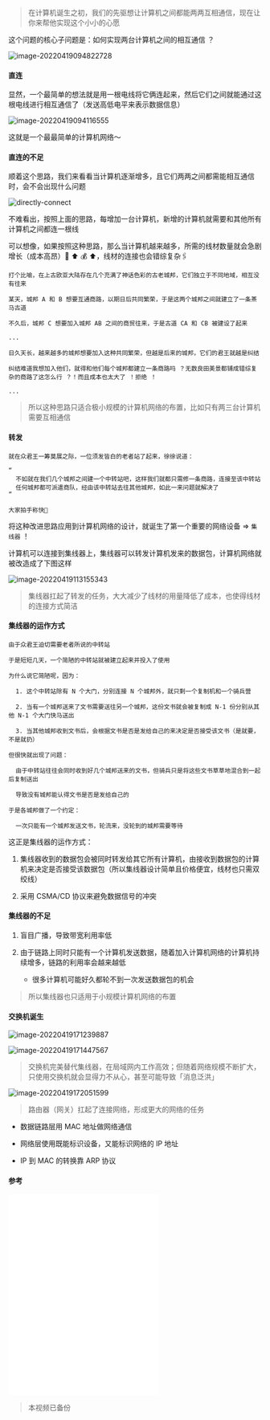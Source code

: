 > 在计算机诞生之初，我们的先驱想让计算机之间都能两两互相通信，现在让你来帮他实现这个小小的心愿

这个问题的核心子问题是：如何实现两台计算机之间的相互通信 ？

![image-20220419094822728](https://aliyun-oss-lpj.oss-cn-qingdao.aliyuncs.com/images/by-picgo/image-20220419094822728.png)

#### 直连

显然，一个最简单的想法就是用一根电线将它俩连起来，然后它们之间就能通过这根电线进行相互通信了（发送高低电平来表示数据信息）

![image-20220419094116555](https://aliyun-oss-lpj.oss-cn-qingdao.aliyuncs.com/images/by-picgo/image-20220419094116555.png)

这就是一个最最简单的计算机网络～

#### 直连的不足

顺着这个思路，我们来看看当计算机逐渐增多，且它们两两之间都需能相互通信时，会不会出现什么问题

![directly-connect](https://aliyun-oss-lpj.oss-cn-qingdao.aliyuncs.com/images/by-picgo/directly-connect.gif)

不难看出，按照上面的思路，每增加一台计算机，新增的计算机就需要和其他所有计算机之间都连一根线

可以想像，如果按照这种思路，那么当计算机越来越多，所需的线材数量就会急剧增长（成本高昂）🧶 ⬆️ 💰 ⬆️，线材的连接也会错综复杂🖇

```
打个比喻，在上古欧亚大陆存在几个充满了神话色彩的古老城邦，它们独立于不同地域，相互没有往来

某天，城邦 A 和 B 想要互通商路，以期日后共同繁荣，于是这两个城邦之间就建立了一条茶马古道

不久后，城邦 C 想要加入城邦 AB 之间的商贸往来，于是古道 CA 和 CB 被建设了起来

...

日久天长，越来越多的城邦想要加入这种共同繁荣，但越是后来的城邦，它们的君王就越是纠结

纠结难道我想加入他们，就得和他们每个城邦都建立一条商路吗 ？无数良田美景都铺成错综复杂的商路了这怎么行 ？！而且成本也太大了 ！拒绝 ！

...
```

> 所以这种思路只适合极小规模的计算机网络的布置，比如只有两三台计算机需要互相通信

#### 转发

```
就在众君王一筹莫展之际，一位须发皆白的老者站了起来，徐徐说道：

“
  不如就在我们几个城邦之间建一个中转站吧，这样我们就都只需修一条商路，连接至该中转站
  任何城邦都可派遣商队，经由该中转站去往其他城邦，如此一来问题就解决了
”

大家拍手称快👏
```

将这种改进思路应用到计算机网络的设计，就诞生了第一个重要的网络设备 => `集线器` ！

计算机可以连接到集线器上，集线器可以转发计算机发来的数据包，计算机网络就被改造成了下图这样

![image-20220419113155343](https://aliyun-oss-lpj.oss-cn-qingdao.aliyuncs.com/images/by-picgo/image-20220419113155343.png)

> 集线器扛起了转发的任务，大大减少了线材的用量降低了成本，也使得线材的连接方式简洁

#### 集线器的运作方式

```
由于众君王迫切需要老者所说的中转站

于是短短几天，一个简陋的中转站就被建立起来并投入了使用

为什么说它简陋呢，因为：

  1. 这个中转站除有 N 个大门，分别连接 N 个城邦外，就只剩一个复制机和一个骑兵营

  2. 当有一个城邦送来了文书需要送往另一个城邦，这份文书就会被复制成 N-1 份分别从其他 N-1 个大门快马送出

  3. 当其他城邦收到文书后，会根据文书是否是发给自己的来决定是否接受该文书（是就要，不是就扔）

但很快就出现了问题：

  由于中转站往往会同时收到好几个城邦送来的文书，但骑兵只是将这些文书草草地混合到一起后复制送出

  导致没有城邦能认得文书是否是发给自己的

于是各城邦做了一个约定：

  一次只能有一个城邦发送文书，轮流来，没轮到的城邦需要等待
```

这正是集线器的运作方式：

  1. 集线器收到的数据包会被同时转发给其它所有计算机，由接收到数据包的计算机来决定是否接受该数据包（所以集线器设计简单且价格便宜，线材也只需双绞线）

  2. 采用 CSMA/CD 协议来避免数据信号的冲突

#### 集线器的不足

1. 盲目广播，导致带宽利用率低

2. 由于链路上同时只能有一个计算机发送数据，随着加入计算机网络的计算机持续增多，链路的利用率会越来越低

    - 很多计算机可能好久都轮不到一次发送数据包的机会

> 所以集线器也只适用于小规模计算机网络的布置

#### 交换机诞生

![image-20220419171239887](https://aliyun-oss-lpj.oss-cn-qingdao.aliyuncs.com/images/by-picgo/image-20220419171239887.png)

![image-20220419171447567](https://aliyun-oss-lpj.oss-cn-qingdao.aliyuncs.com/images/by-picgo/image-20220419171447567.png)

> 交换机完美替代集线器，在局域网内工作高效；但随着网络规模不断扩大，只使用交换机就会显得力不从心，甚至可能导致「消息泛洪」

![image-20220419172051599](https://aliyun-oss-lpj.oss-cn-qingdao.aliyuncs.com/images/by-picgo/image-20220419172051599.png)

> 路由器（网关）扛起了连接网络，形成更大的网络的任务

- 数据链路层用 MAC 地址做网络通信

- 网络层使用既能标识设备，又能标识网络的 IP 地址

- IP 到 MAC 的转换靠 ARP 协议

#### 参考

<iframe
  src="//player.bilibili.com/player.html?aid=66929320&bvid=BV124411k7uV&cid=116062245&page=1"
  scrolling="no"
  border="0"
  frameborder="no"
  framespacing="0"
  allowfullscreen="true"
  style="height:400px;"
></iframe>

> 本视频已备份
